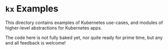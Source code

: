 # `kx` Examples

This directory contains examples of Kubernetes use-cases, and modules of
higher-level abstractions for Kubernetes apps.

The code here is not fully baked yet, nor quite ready for prime time, but any
and all feedback is welcome!
